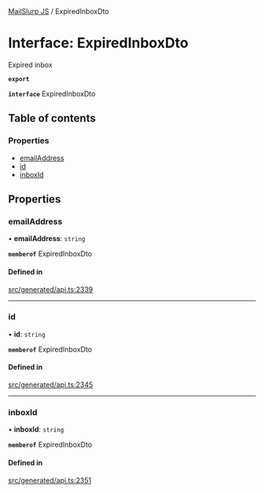 [MailSlurp JS](../README.md) / ExpiredInboxDto

# Interface: ExpiredInboxDto

Expired inbox

**`export`**

**`interface`** ExpiredInboxDto

## Table of contents

### Properties

- [emailAddress](ExpiredInboxDto.md#emailaddress)
- [id](ExpiredInboxDto.md#id)
- [inboxId](ExpiredInboxDto.md#inboxid)

## Properties

### emailAddress

• **emailAddress**: `string`

**`memberof`** ExpiredInboxDto

#### Defined in

[src/generated/api.ts:2339](https://github.com/mailslurp/mailslurp-client/blob/6534d6f/src/generated/api.ts#L2339)

___

### id

• **id**: `string`

**`memberof`** ExpiredInboxDto

#### Defined in

[src/generated/api.ts:2345](https://github.com/mailslurp/mailslurp-client/blob/6534d6f/src/generated/api.ts#L2345)

___

### inboxId

• **inboxId**: `string`

**`memberof`** ExpiredInboxDto

#### Defined in

[src/generated/api.ts:2351](https://github.com/mailslurp/mailslurp-client/blob/6534d6f/src/generated/api.ts#L2351)
